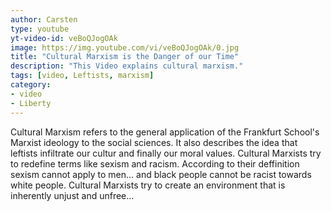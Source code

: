 ```yaml
---
author: Carsten
type: youtube
yt-video-id: veBoQJogOAk
image: https://img.youtube.com/vi/veBoQJogOAk/0.jpg
title: "Cultural Marxism is the Danger of our Time"
description: "This Video explains cultural marxism."
tags: [video, Leftists, marxism]
category: 
- video
- Liberty
---
```

Cultural Marxism refers to the general application of the Frankfurt School's Marxist ideology to the social sciences. It also describes the idea that leftists infiltrate our cultur and finally our moral values. 
Cultural Marxists try to redefine terms like sexism and racism. According to their deffinition sexism cannot apply to men... and black people cannot be racist towards white people.
Cultural Marxists try to create an environment that is inherently unjust and unfree...


